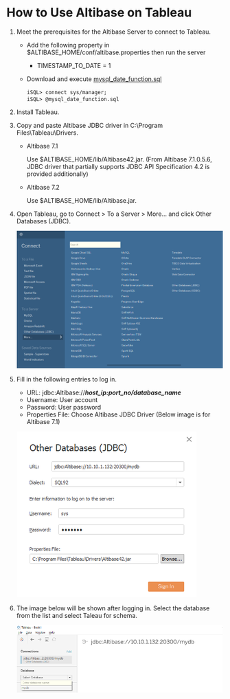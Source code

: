 # How to Use Altibase on Tableau

1. Meet the prerequisites for the Altibase Server to connect to Tableau.

   - Add the following property in $ALTIBASE_HOME/conf/altibase.properties then run the server

     - TIMESTAMP_TO_DATE = 1

   - Download and execute [mysql_date_function.sql](https://github.com/ALTIBASE/Documents/tree/master/How%20to%20Use%203rd%20Party%20for%20Altibase/eng/Tableau%20User's%20Guide%20for%20Altibase/mysql_date_function.sql)

     ```
     iSQL> connect sys/manager;
     iSQL> @mysql_date_function.sql
     ```

2. Install Tableau.

3. Copy and paste Altibase JDBC driver in C:\\Program Files\\Tableau\\Drivers.

   - Altibase 7.1

     Use $ALTIBASE_HOME/lib/Altibase42.jar. (From Altibase 7.1.0.5.6, JDBC driver that partially supports JDBC API Specification 4.2 is provided additionally)

   - Altibase 7.2

     Use $ALTIBASE_HOME/lib/Altibase.jar.

4. Open Tableau, go to Connect > To a Server > More... and click Other Databases (JDBC).

   ![<](../media/Tableau/image-1.png)

5. Fill in the following entries to log in.

   - URL: jdbc:Altibase://***host_ip:port_no/database_name***
   - Username: User account
   - Password: User password
   - Properties File: Choose Altibase JDBC Driver (Below image is for Altibase 7.1)

   ![](../media/Tableau/image-2.png)

6. The image below will be shown after logging in. Select the database from the list and select Taleau for schema.

   ![<](../media/Tableau/image-3.png)
